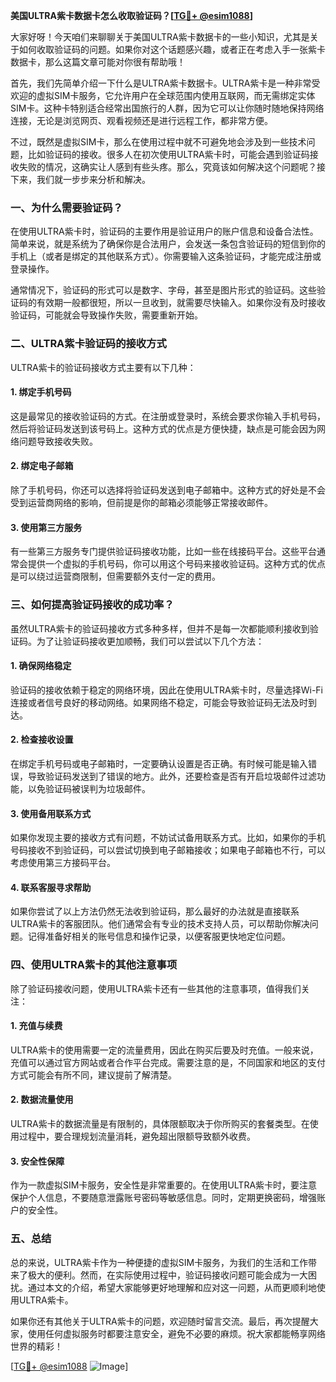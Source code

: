 **美国ULTRA紫卡数据卡怎么收取验证码？[[TG💪+ @esim1088](https://t.me/s/esim1088)]**

大家好呀！今天咱们来聊聊关于美国ULTRA紫卡数据卡的一些小知识，尤其是关于如何收取验证码的问题。如果你对这个话题感兴趣，或者正在考虑入手一张紫卡数据卡，那么这篇文章可能对你很有帮助哦！

首先，我们先简单介绍一下什么是ULTRA紫卡数据卡。ULTRA紫卡是一种非常受欢迎的虚拟SIM卡服务，它允许用户在全球范围内使用互联网，而无需绑定实体SIM卡。这种卡特别适合经常出国旅行的人群，因为它可以让你随时随地保持网络连接，无论是浏览网页、观看视频还是进行远程工作，都非常方便。

不过，既然是虚拟SIM卡，那么在使用过程中就不可避免地会涉及到一些技术问题，比如验证码的接收。很多人在初次使用ULTRA紫卡时，可能会遇到验证码接收失败的情况，这确实让人感到有些头疼。那么，究竟该如何解决这个问题呢？接下来，我们就一步步来分析和解决。

### 一、为什么需要验证码？

在使用ULTRA紫卡时，验证码的主要作用是验证用户的账户信息和设备合法性。简单来说，就是系统为了确保你是合法用户，会发送一条包含验证码的短信到你的手机上（或者是绑定的其他联系方式）。你需要输入这条验证码，才能完成注册或登录操作。

通常情况下，验证码的形式可以是数字、字母，甚至是图片形式的验证码。这些验证码的有效期一般都很短，所以一旦收到，就需要尽快输入。如果你没有及时接收验证码，可能就会导致操作失败，需要重新开始。

### 二、ULTRA紫卡验证码的接收方式

ULTRA紫卡的验证码接收方式主要有以下几种：

#### 1. 绑定手机号码
这是最常见的接收验证码的方式。在注册或登录时，系统会要求你输入手机号码，然后将验证码发送到该号码上。这种方式的优点是方便快捷，缺点是可能会因为网络问题导致接收失败。

#### 2. 绑定电子邮箱
除了手机号码，你还可以选择将验证码发送到电子邮箱中。这种方式的好处是不会受到运营商网络的影响，但前提是你的邮箱必须能够正常接收邮件。

#### 3. 使用第三方服务
有一些第三方服务专门提供验证码接收功能，比如一些在线接码平台。这些平台通常会提供一个虚拟的手机号码，你可以用这个号码来接收验证码。这种方式的优点是可以绕过运营商限制，但需要额外支付一定的费用。

### 三、如何提高验证码接收的成功率？

虽然ULTRA紫卡的验证码接收方式多种多样，但并不是每一次都能顺利接收到验证码。为了让验证码接收更加顺畅，我们可以尝试以下几个方法：

#### 1. 确保网络稳定
验证码的接收依赖于稳定的网络环境，因此在使用ULTRA紫卡时，尽量选择Wi-Fi连接或者信号良好的移动网络。如果网络不稳定，可能会导致验证码无法及时到达。

#### 2. 检查接收设置
在绑定手机号码或电子邮箱时，一定要确认设置是否正确。有时候可能是输入错误，导致验证码发送到了错误的地方。此外，还要检查是否有开启垃圾邮件过滤功能，以免验证码被误判为垃圾邮件。

#### 3. 使用备用联系方式
如果你发现主要的接收方式有问题，不妨试试备用联系方式。比如，如果你的手机号码接收不到验证码，可以尝试切换到电子邮箱接收；如果电子邮箱也不行，可以考虑使用第三方接码平台。

#### 4. 联系客服寻求帮助
如果你尝试了以上方法仍然无法收到验证码，那么最好的办法就是直接联系ULTRA紫卡的客服团队。他们通常会有专业的技术支持人员，可以帮助你解决问题。记得准备好相关的账号信息和操作记录，以便客服更快地定位问题。

### 四、使用ULTRA紫卡的其他注意事项

除了验证码接收问题，使用ULTRA紫卡还有一些其他的注意事项，值得我们关注：

#### 1. 充值与续费
ULTRA紫卡的使用需要一定的流量费用，因此在购买后要及时充值。一般来说，充值可以通过官方网站或者合作平台完成。需要注意的是，不同国家和地区的支付方式可能会有所不同，建议提前了解清楚。

#### 2. 数据流量使用
ULTRA紫卡的数据流量是有限制的，具体限额取决于你所购买的套餐类型。在使用过程中，要合理规划流量消耗，避免超出限额导致额外收费。

#### 3. 安全性保障
作为一款虚拟SIM卡服务，安全性是非常重要的。在使用ULTRA紫卡时，要注意保护个人信息，不要随意泄露账号密码等敏感信息。同时，定期更换密码，增强账户的安全性。

### 五、总结

总的来说，ULTRA紫卡作为一种便捷的虚拟SIM卡服务，为我们的生活和工作带来了极大的便利。然而，在实际使用过程中，验证码接收问题可能会成为一大困扰。通过本文的介绍，希望大家能够更好地理解和应对这一问题，从而更顺利地使用ULTRA紫卡。

如果你还有其他关于ULTRA紫卡的问题，欢迎随时留言交流。最后，再次提醒大家，使用任何虚拟服务时都要注意安全，避免不必要的麻烦。祝大家都能畅享网络世界的精彩！

[[TG💪+ @esim1088](https://t.me/s/esim1088) ![Image](https://i.postimg.cc/4NQfJmqS/Snipaste-2025-05-13-00-14-12.png)]